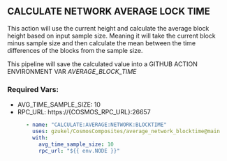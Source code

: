## CALCULATE NETWORK AVERAGE LOCK TIME

This action will use the current height and calculate the average block height based on input sample size. Meaning it will take the current block minus sample size
and then calculate the mean between the time differences of the blocks from the sample size.

This pipeline will save the calculated value into a GITHUB ACTION ENVIRONMENT VAR *AVERAGE_BLOCK_TIME*

### Required Vars:
 - AVG_TIME_SAMPLE_SIZE: 10
 - RPC_URL: https://{COSMOS_RPC_URL}:26657

```yaml
      - name: "CALCULATE:AVERAGE:NETWORK:BLOCKTIME"
        uses: gzukel/CosmosComposites/average_network_blocktime@main
        with:
          avg_time_sample_size: 10
          rpc_url: "${{ env.NODE }}"
```
